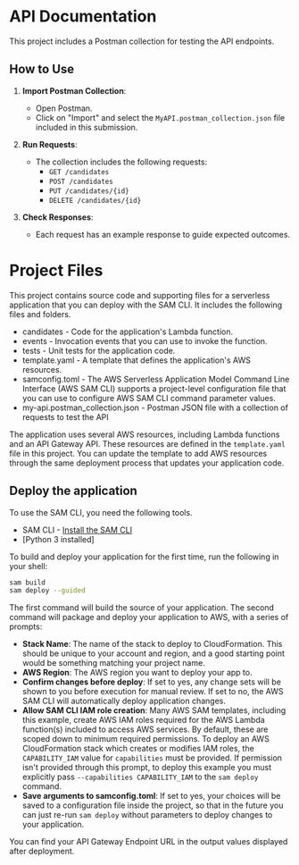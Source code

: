 # API Documentation

This project includes a Postman collection for testing the API endpoints.

## How to Use

1. **Import Postman Collection**:
    - Open Postman.
    - Click on "Import" and select the `MyAPI.postman_collection.json` file included in this submission.

2. **Run Requests**:
    - The collection includes the following requests:
        - `GET /candidates`
        - `POST /candidates`
        - `PUT /candidates/{id}`
        - `DELETE /candidates/{id}`

3. **Check Responses**:
    - Each request has an example response to guide expected outcomes.


# Project Files

This project contains source code and supporting files for a serverless application that you can deploy with the SAM CLI. It includes the following files and folders.

- candidates - Code for the application's Lambda function.
- events - Invocation events that you can use to invoke the function.
- tests - Unit tests for the application code. 
- template.yaml - A template that defines the application's AWS resources.
- samconfig.toml - The AWS Serverless Application Model Command Line Interface (AWS SAM CLI) supports a project-level configuration file that you can use to configure AWS SAM CLI command parameter values.
- my-api.postman_collection.json - Postman JSON file with a collection of requests to test the API


The application uses several AWS resources, including Lambda functions and an API Gateway API. These resources are defined in the `template.yaml` file in this project. You can update the template to add AWS resources through the same deployment process that updates your application code.


## Deploy the application

To use the SAM CLI, you need the following tools.

* SAM CLI - [Install the SAM CLI](https://docs.aws.amazon.com/serverless-application-model/latest/developerguide/serverless-sam-cli-install.html)
* [Python 3 installed]

To build and deploy your application for the first time, run the following in your shell:

```bash
sam build
sam deploy --guided
```

The first command will build the source of your application. The second command will package and deploy your application to AWS, with a series of prompts:

* **Stack Name**: The name of the stack to deploy to CloudFormation. This should be unique to your account and region, and a good starting point would be something matching your project name.
* **AWS Region**: The AWS region you want to deploy your app to.
* **Confirm changes before deploy**: If set to yes, any change sets will be shown to you before execution for manual review. If set to no, the AWS SAM CLI will automatically deploy application changes.
* **Allow SAM CLI IAM role creation**: Many AWS SAM templates, including this example, create AWS IAM roles required for the AWS Lambda function(s) included to access AWS services. By default, these are scoped down to minimum required permissions. To deploy an AWS CloudFormation stack which creates or modifies IAM roles, the `CAPABILITY_IAM` value for `capabilities` must be provided. If permission isn't provided through this prompt, to deploy this example you must explicitly pass `--capabilities CAPABILITY_IAM` to the `sam deploy` command.
* **Save arguments to samconfig.toml**: If set to yes, your choices will be saved to a configuration file inside the project, so that in the future you can just re-run `sam deploy` without parameters to deploy changes to your application.

You can find your API Gateway Endpoint URL in the output values displayed after deployment.
